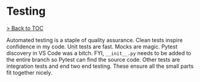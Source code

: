 # Testing

[> Back to TOC](entries.md)

Automated testing is a staple of quality assurance.
Clean tests inspire confidence in my code.
Unit tests are fast.
Mocks are magic.
Pytest discovery in VS Code was a bitch.
FYI, `__init__.py` needs to be added to the entire branch so Pytest can find the source code.
Other tests are integration tests and end two end testing.
These ensure all the small parts fit together nicely.
